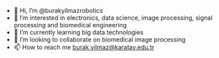 - 👋 Hi, I’m @burakyilmazrobotics
- 👀 I’m interested in electronics, data science, image processing, signal processing and biomedical engineering
- 🌱 I’m currently learning big data technologies
- 💞️ I’m looking to collaborate on biomedical image processing
- 📫 How to reach me burak.yilmaz@karatay.edu.tr

<!---
burakyilmazrobotics/burakyilmazrobotics is a ✨ special ✨ repository because its `README.md` (this file) appears on your GitHub profile.
You can click the Preview link to take a look at your changes.
--->

